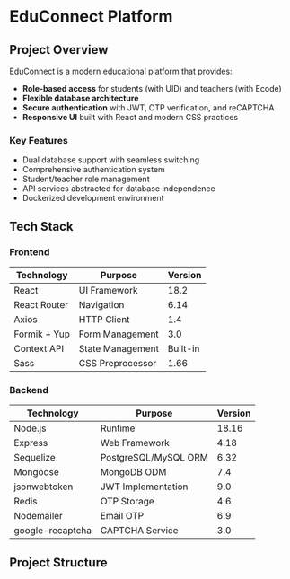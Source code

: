 # EduConnect Platform 

## Project Overview

EduConnect is a modern educational platform that provides:
- **Role-based access** for students (with UID) and teachers (with Ecode)
- **Flexible database architecture** 
- **Secure authentication** with JWT, OTP verification, and reCAPTCHA
- **Responsive UI** built with React and modern CSS practices

### Key Features
- Dual database support with seamless switching
- Comprehensive authentication system
- Student/teacher role management
- API services abstracted for database independence
- Dockerized development environment

## Tech Stack

### Frontend
| Technology | Purpose | Version |
|------------|---------|---------|
| React | UI Framework | 18.2 |
| React Router | Navigation | 6.14 |
| Axios | HTTP Client | 1.4 |
| Formik + Yup | Form Management | 3.0 |
| Context API | State Management | Built-in |
| Sass | CSS Preprocessor | 1.66 |

### Backend
| Technology | Purpose | Version |
|------------|---------|---------|
| Node.js | Runtime | 18.16 |
| Express | Web Framework | 4.18 |
| Sequelize | PostgreSQL/MySQL ORM | 6.32 |
| Mongoose | MongoDB ODM | 7.4 |
| jsonwebtoken | JWT Implementation | 9.0 |
| Redis | OTP Storage | 4.6 |
| Nodemailer | Email OTP | 6.9 |
| google-recaptcha | CAPTCHA Service | 3.0 |

## Project Structure
